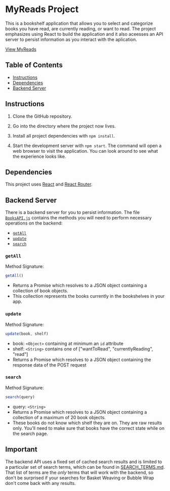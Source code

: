 # MyReads Project

This is a bookshelf application that allows you to select and categorize books you have read, are currently reading, or want to read. The project emphasizes using React to build the application and it also aceesses an API server to persist information as you interact with the aplication.

[View MyReads](https://react-myreads.netlify.com/)

## Table of Contents

* [Instructions](#instructions)
* [Dependencies](#dependencies)
* [Backend Server](#backend-server)

## Instructions

1. Clone the GitHub repository.

2. Go into the directory where the project now lives.

3. Install all project dependencies with `npm install`.

4. Start the development server with `npm start`. The command will open a web browser to visit the application. You can look around to see what the experience looks like.

## Dependencies

This project uses [React](https://reactjs.org/) and [React Router](https://reacttraining.com/react-router/).

## Backend Server

There is a backend server for you to persist information. The file [`BooksAPI.js`](src/BooksAPI.js) contains the methods you will need to perform necessary operations on the backend:

* [`getAll`](#getall)
* [`update`](#update)
* [`search`](#search)

### `getAll`

Method Signature:

```js
getAll()
```

* Returns a Promise which resolves to a JSON object containing a collection of book objects.
* This collection represents the books currently in the bookshelves in your app.

### `update`

Method Signature:

```js
update(book, shelf)
```

* book: `<Object>` containing at minimum an `id` attribute
* shelf: `<String>` contains one of ["wantToRead", "currentlyReading", "read"]
* Returns a Promise which resolves to a JSON object containing the response data of the POST request

### `search`

Method Signature:

```js
search(query)
```

* query: `<String>`
* Returns a Promise which resolves to a JSON object containing a collection of a maximum of 20 book objects.
* These books do not know which shelf they are on. They are raw results only. You'll need to make sure that books have the correct state while on the search page.

## Important
The backend API uses a fixed set of cached search results and is limited to a particular set of search terms, which can be found in [SEARCH_TERMS.md](SEARCH_TERMS.md). That list of terms are the _only_ terms that will work with the backend, so don't be surprised if your searches for Basket Weaving or Bubble Wrap don't come back with any results.
